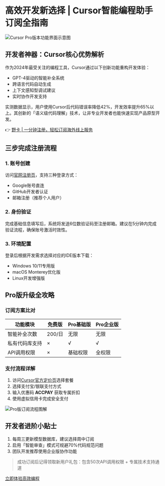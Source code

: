 # 高效开发新选择 | Cursor智能编程助手订阅全指南

![Cursor Pro版本功能界面示意图](https://bbtdd.com/wp-content/uploads/img/4937749847.webp)

## 开发者神器：Cursor核心优势解析
作为2024年最受关注的编程工具，Cursor通过以下创新功能重构开发体验：
- GPT-4驱动的智能补全系统
- 跨语言代码自动生成
- 上下文感知型调试建议
- 实时协作开发支持

实测数据显示，用户使用Cursor后代码错误率降低42%，开发效率提升65%以上。其创新的「语义级代码理解」技术，让非专业开发者也能快速实现产品原型开发。

👉 [野卡 | 一分钟注册，轻松订阅海外线上服务](https://bbtdd.com/yeka)

## 三步完成注册流程
### 1. 账号创建
访问[官网注册页](https://bbtdd.com/yeka)，支持三种登录方式：
- Google账号直连
- GitHub开发者认证
- 邮箱注册（推荐个人用户）

### 2. 身份验证
完成基础信息填写后，系统将发送6位数验证码至注册邮箱。建议在5分钟内完成验证流程，确保账号激活时效性。

### 3. 环境配置
登录后根据开发需求选择对应的IDE版本下载：
- Windows 10/11专用版
- macOS Monterey优化版
- Linux开发增强版

## Pro版升级全攻略
### 订阅方案比对
| 功能模块       | 免费版 | Pro基础版 | Pro企业版 |
|----------------|--------|-----------|-----------|
| 智能补全次数   | 200/日 | 无限      | 无限      |
| 私有代码库支持 | ×      | √         | √         |
| API调用权限    | ×      | 基础权限  | 全权限    |

### 支付流程详解
1. 访问[Cursor官方定价页](https://bbtdd.com/yeka)选择套餐
2. 选择支付宝/银联支付方式
3. 输入优惠码 **ACCPAY** 获取专属折扣
4. 使用虚拟信用卡完成安全支付

![Pro版订阅流程图解](https://bbtdd.com/wp-content/uploads/img/296960203921.webp)

## 开发者进阶小贴士
1. 每周三更新模型数据库，建议选择周中订阅
2. 启用「智能审查」模式可规避70%代码规范问题
3. 团队开发推荐使用企业版协作功能

> 成功订阅后记得领取新用户礼包：包含50次API调用权限 + 专属技术支持通道

[立即体验高效编程](https://bbtdd.com/yeka)